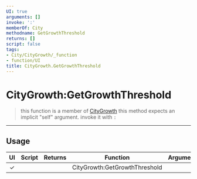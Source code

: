 ```yaml
---
UI: true
arguments: []
invoke: ':'
memberOf: City
methodname: GetGrowthThreshold
returns: []
script: false
tags:
- City/CityGrowth/_function
- function/UI
title: CityGrowth.GetGrowthThreshold
---
```

# CityGrowth:GetGrowthThreshold
> this function is a member of [CityGrowth](civ-6/lua/CityGrowth.md)
> this method expects an implicit "self" argument. invoke it with `:`
-----
## Usage
|  UI | Script | Returns | Function | Arguments |
|:---:|:------:|-------:|:--------:|:---------|
|✓| ||CityGrowth:GetGrowthThreshold||

